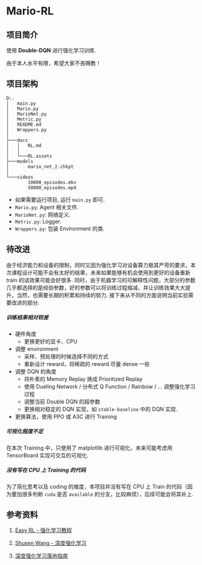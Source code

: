 # Mario-RL
## 项目简介

使用 **Double-DQN** 进行强化学习训练.

由于本人水平有限，希望大家不吝赐教！

## 项目架构

```
D:.
│   main.py
│   Mario.py
│   MarioNet.py
│   Metric.py
│   README.md
│   Wrappers.py
│
├───docs
│   │   RL.md
│   │
│   └───RL.assets
├───models
│       mario_net_2.chkpt
│
└───videos
        10000_episodes.mkv
        50000_episodes.mp4
```

- 如果需要运行项目, 运行 `main.py` 即可.
- `Mario.py`: Agent 相关文件.
- `MarioNet.py`: 网络定义.
- `Metric.py`: Logger.
- `Wrappers.py`: 包装 Environment 的类.

## 待改进

由于经济能力和设备的限制，同时又因为强化学习对设备算力极其严苛的要求，本次课程设计可能不会有太好的结果，未来如果能够有机会使用到更好的设备重新 train 的话效果可能会好很多. 同时，由于机器学习的可解释性问题，大部分的参数几乎都选择的是经验参数，好的参数可以将训练过程缩减、并让训练效果大大提升，当然，也需要长期的积累和持续的努力. 接下来从不同的方面说明当前实验需要改进的部分.

##### 训练结果相对较差

- 硬件角度
  - 更换更好的显卡、CPU
- 调整 environment
  - 采样、预处理的时候选择不同的方式
  - 重新设计 reward，将稀疏的 reward 尽量 dense 一些
- 调整 DQN 的角度
  - 将朴素的 Memory Replay 换成 Prioritized Replay
  - 使用 Dueling Network / 分布式 Q Function / Rainbow / … 调整强化学习过程
  - 调整当前 Double DQN 的超参数
  - 更换相对稳定的 DQN 实现，如 `stable-baseline` 中的 DQN 实现.
- 更换算法，使用 PPO 或 A3C 进行 Training

##### 可视化程度不足

在本次 Training 中，只使用了 matplotlib 进行可视化，未来可能考虑用 TensorBoard 实现可交互的可视化.

##### 没有写在 CPU 上 Training 的代码

为了简化思考以及 coding 的难度，本项目并没有写在 CPU 上 Train 的代码（因为要加很多判断 `cuda` 是否 `available` 的分支，比较麻烦），后续可能会将其补上.

## 参考资料

1. [Easy RL - 强化学习教程](https://datawhalechina.github.io/easy-rl/#/)

2. [Shusen Wang - 深度强化学习](https://github.com/wangshusen/DeepLearning)

3. [深度强化学习落地指南](https://www.zhihu.com/column/c_1186982555915599872)

